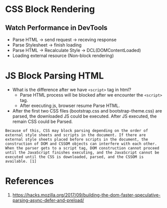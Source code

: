 # CSS Block Rendering

## Watch Performance in DevTools

- Parse HTML -> send request -> receving response
- Parse Stylesheet -> finish loading
- Parse HTML -> Recalculate Style -> DCL(DOMContentLoaded)
- Loading external resource (Non-block rendering)

# JS Block Parsing HTML

- What is the difference after we have `<script>` tag in html?
    - Parse HTML process will be blocked after we encounter the `<script>` tag.
    - After executing js, browser resume Parse HTML.
- After the first two CSS files (bootstrap.css and bootstrap-theme.css) are parsed, the downloaded JS could be executed. After JS executed, the remain CSS could be Parsed.

```
Because of this, CSS may block parsing depending on the order of external style sheets and scripts in the document. If there are external style sheets placed before scripts in the document, the construction of DOM and CSSOM objects can interfere with each other. When the parser gets to a script tag, DOM construction cannot proceed until the JavaScript finishes executing, and the JavaScript cannot be executed until the CSS is downloaded, parsed, and the CSSOM is available. [1]
```

# References
1. https://hacks.mozilla.org/2017/09/building-the-dom-faster-speculative-parsing-async-defer-and-preload/